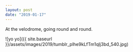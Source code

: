 ```yaml
---
layout: post
date: "2019-01-17"
---
```


At the velodrome, going round and round.

![yo yo]({{ site.baseurl }}/assets/images/2019/tumblr_plhe9kLfTm1qlj3bd_540.jpg)
